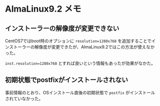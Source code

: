 # AlmaLinux9.2 メモ

## インストーラーの解像度が変更できない

CentOS7ではboot時のオプションに `resolution=1280x768` を追加することでインストーラーの解像度が変更できたが、AlmaLinux9.2ではこの方法が使えなかった。

 `inst.resolution=1280x768` とすれば良いという情報もあったが効果がなかた。


 ## 初期状態でpostfixがインストールされない

事前情報のとおり、OSインストール直後の初期状態で `postfix` がインストールされていなかった。
 